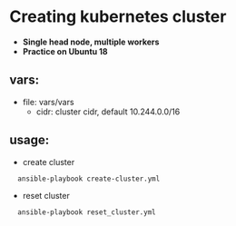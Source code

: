 # Creating kubernetes cluster
- **Single head node, multiple workers**
- **Practice on Ubuntu 18**
## vars:
- file: vars/vars
  - cidr: cluster cidr, default 10.244.0.0/16
## usage:
- create cluster
```
  ansible-playbook create-cluster.yml
```
- reset cluster
```
  ansible-playbook reset_cluster.yml
```
